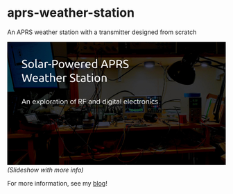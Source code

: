 # aprs-weather-station
An APRS weather station with a transmitter designed from scratch

[![Link to slideshow with more info](assets/slideshow.png)](https://docs.google.com/presentation/d/e/2PACX-1vTTjzmcnAMqO2CPDlmQrg4AF5uw97dXVN1kHOskOywPoeaysDxAKATVa35npatWT-IwA0Ih-Vha_gMK/pub?start=false&loop=false&delayms=30000)
_(Slideshow with more info)_

For more information, see my [blog](https://www.hosticlefifer.com/blog/?show=14)!

